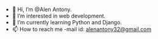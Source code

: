- 👋 Hi, I’m @Alen Antony.
- 👀 I’m interested in web development.
- 🌱 I’m currently learning Python and Django.
- 📫 How to reach me -mail id: alenantony32@gmail.com

<!---
alen0577/alen0577 is a ✨ special ✨ repository because its `README.md` (this file) appears on your GitHub profile.
You can click the Preview link to take a look at your changes.
--->
